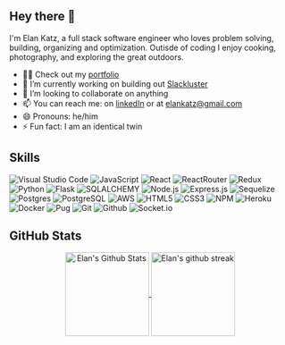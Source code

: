 ## Hey there 👋

 I'm Elan Katz, a full stack software engineer who loves problem solving, building, organizing and optimization. Outisde of coding I enjoy cooking, photography, and exploring the great outdoors.

- 👨‍💻 Check out my [portfolio]
- 🔭 I’m currently working on building out [Slackluster]
- 👯 I’m looking to collaborate on anything
- 📫 You can reach me: on [linkedIn] or at elankatz@gmail.com
- 😄 Pronouns: he/him
- ⚡ Fun fact: I am an identical twin
<!-- - 💬 Ask me about ...    |  or connect with me on [linkedIn]-->

<!--
## Connect With Me 🤝🤝
[<img src="https://img.shields.io/badge/Elan%20Katz-%230077B5.svg?&style=for-the-badge&logo=linkedin&logoColor=white" />](https://www.linkedin.com/in/elankatz/) -->

## Skills

<!-- https://simpleicons.org/ -->
![Visual Studio Code](https://img.shields.io/badge/Visual%20Studio%20Code-100?style=for-the-badge&logo=visual-studio-code&logoColor=7b95ad&color=141422)
![JavaScript](https://img.shields.io/badge/JavaScript-100?style=for-the-badge&logo=javascript&logoColor=7b95ad&color=141422)
![React](https://img.shields.io/badge/React-100?style=for-the-badge&logo=React&logoColor=7b95ad&color=141422)
![ReactRouter](https://img.shields.io/badge/React_Router-100?style=for-the-badge&logo=react-router&logoColor=7b95ad&color=141422)
![Redux](https://img.shields.io/badge/Redux-100?style=for-the-badge&logo=redux&logoColor=7b95ad&color=141422)
![Python](https://img.shields.io/badge/Python-100?style=for-the-badge&logo=Python&logoColor=7b95ad&color=141422)
![Flask](https://img.shields.io/badge/Flask-100?style=for-the-badge&logo=Flask&logoColor=7b95ad&color=141422)
![SQLALCHEMY](https://img.shields.io/badge/SQLA-100?style=for-the-badge&color=141422)
![Node.js](https://img.shields.io/badge/Node.js-100?style=for-the-badge&logo=Node.js&logoColor=7b95ad&color=141422)
![Express.js](https://img.shields.io/badge/Express.js-100?style=for-the-badge&logo=express&logoColor=7b95ad&color=141422)
![Sequelize](https://img.shields.io/badge/Sequelize-100?style=for-the-badge&logo=Sequelize&logoColor=7b95ad&color=141422)
![Postgres](https://img.shields.io/badge/Postgres-100?style=for-the-badge&logo=postgresql&logoColor=7b95ad&color=141422)
![PostgreSQL](https://img.shields.io/badge/PostgreSQL-100?style=for-the-badge&logo=PostgreSQL&logoColor=7b95ad&color=141422)
![AWS](https://img.shields.io/badge/AWS-100?style=for-the-badge&logo=Amazon-AWS&logoColor=7b95ad&color=141422)
![HTML5](https://img.shields.io/badge/HTML5-100?style=for-the-badge&logo=HTML5&logoColor=7b95ad&color=141422)
![CSS3](https://img.shields.io/badge/CSS3-100?style=for-the-badge&logo=CSS3&logoColor=7b95ad&color=141422)
![NPM](https://img.shields.io/badge/Npm-100?style=for-the-badge&logo=Npm&logoColor=7b95ad&color=141422)
![Heroku](https://img.shields.io/badge/Heroku-100?style=for-the-badge&logo=Heroku&logoColor=7b95ad&color=141422)
![Docker](https://img.shields.io/badge/Docker-100?style=for-the-badge&logo=Docker&logoColor=7b95ad&color=141422)
![Pug](https://img.shields.io/badge/Pug-100?style=for-the-badge&logo=pug&logoColor=7b95ad&color=141422)
![Git](https://img.shields.io/badge/Git-100?style=for-the-badge&logo=git&logoColor=7b95ad&color=141422)
![Github](https://img.shields.io/badge/GitHub-100?style=for-the-badge&logo=github&logoColor=7b95ad&color=141422)
![Socket.io](https://img.shields.io/badge/Socket.io-100?style=for-the-badge&logo=socket.io&logoColor=7b95ad&color=141422)


## GitHub Stats

<!-- https://github.com/anuraghazra/github-readme-stats-->
<div align="center">

   <a href="https://github.com/otter23/otter23">
      <img align="center" height="150" alt="Elan's Github Stats" src="https://github-readme-stats.vercel.app/api?username=otter23&show_icons=true&theme=tokyonight&line_height=27&count_private=true&hide_title=false" />
   
   <!--  <img align="center" alt="Elan's GitHub Stats"  src="https://github-readme-stats.vercel.app/api?username=otter23&show_icons=true&line_height=27&count_private=true&hide_title=false&title_color=7B95AD&text_color=b2c7da&icon_color=7B95AD&bg_color=141422" /> -->
   <!--  <img align="center" height="150"  alt="Elan's stats" src="https://github-readme-stats.vercel.app/api?username=otter23&count_private=true&include_all_commits=true&theme=tokyonight"  /> -->
   </a>


   <a href="https://github.com/otter23/otter23">
      <img align="center" height="150" alt="Elan's github streak" src="https://github-readme-streak-stats.herokuapp.com/?user=otter23&theme=tokyonight"/>
   </a>

   <div style='font-size: 5px;'>&nbsp;</div>

   <a align="center" href="https://github.com/otter23/otter23">
<!--        <img align="center" src="https://github-readme-stats.vercel.app/api/top-langs/?username=otter23&theme=tokyonight&layout=compact&hide=shell" alt="Elan's top language stats" /> -->
   
   <!--    <img align="center" src="https://github-readme-stats.vercel.app/api/top-langs/?  username=otter23&title_color=7B95AD&text_color=b2c7da&icon_color=7B95AD&bg_color=141422" /> -->
   <!--   <img align="center" src="https://github-readme-stats.vercel.app/api/top-langs/?username=otter23&theme=tokyonight&hide_langs_below=1" alt="Elan's top language stats" /> -->

   </a>
</div>

<!-- ![github-streak](https://github-readme-streak-stats.herokuapp.com/?user=otter23&theme=tokyonight) -->





[portfolio]: https://elankatz.me
[linkedIn]: https://www.linkedin.com/in/elankatz/
[email]: elankatz@gmail.com
[Slackluster]: https://slackluster.herokuapp.com/
